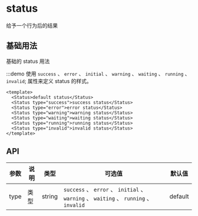 # status

给予一个行为后的结果

## 基础用法

基础的 status 用法

:::demo 使用 `success` 、 `error` 、 `initial` 、 `warning` 、 `waiting` 、 `running` 、 `invalid`; 属性来定义 status 的样式。

```vue
<template>
  <Status>default status</Status>
  <Status type="success">success status</Status>
  <Status type="error">error status</Status>
  <Status type="warning">warning status</Status>
  <Status type="waiting">waiting status</Status>
  <Status type="running">running status</Status>
  <Status type="invalid">invalid status</Status>
</template>
```


## API

| 参数 | 说明 | 类型   | 可选值                                                                                | 默认值  |
| ---- | ---- | ------ | ------------------------------------------------------------------------------------- | ------- |
| type | 类型 | string | `success` 、 `error` 、 `initial` 、 `warning` 、 `waiting` 、 `running` 、 `invalid` | default |
